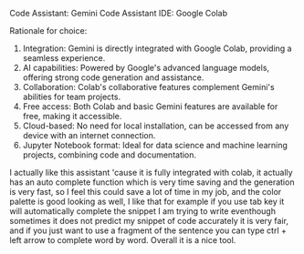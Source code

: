 Code Assistant: Gemini Code Assistant
IDE: Google Colab

Rationale for choice:
1. Integration: Gemini is directly integrated with Google Colab, providing a seamless experience.
2. AI capabilities: Powered by Google's advanced language models, offering strong code generation and assistance.
3. Collaboration: Colab's collaborative features complement Gemini's abilities for team projects.
4. Free access: Both Colab and basic Gemini features are available for free, making it accessible.
5. Cloud-based: No need for local installation, can be accessed from any device with an internet connection.
6. Jupyter Notebook format: Ideal for data science and machine learning projects, combining code and documentation.

I actually like this assistant 'cause it is fully integrated with colab, it actually has an auto complete function which is very time saving and the generation is very fast, so I feel this
could save a lot of time in my job, and the color palette is good looking as well, I like that for example if you use tab key it will automatically complete the snippet I am
trying to write eventhough sometimes it does not predict my snippet of code accurately it is very fair, and if you just want to use a fragment of the sentence you can type ctrl + left arrow
to complete word by word. Overall it is a nice tool.
